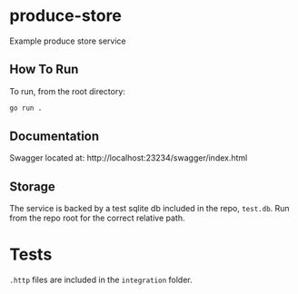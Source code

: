 # produce-store

Example produce store service

## How To Run

To run, from the root directory:

```bash
go run .
```

## Documentation

Swagger located at: http://localhost:23234/swagger/index.html

## Storage

The service is backed by a test sqlite db included in the repo, `test.db`. 
Run from the repo root for the correct relative path.


# Tests

`.http` files are included in the `integration` folder.